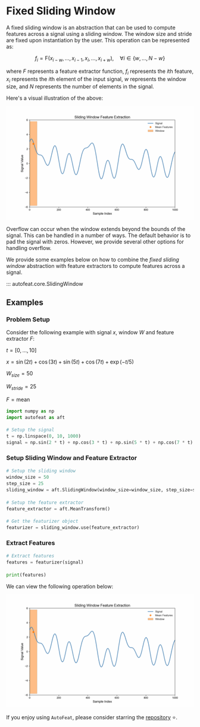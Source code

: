 # Fixed Sliding Window

A fixed sliding window is an abstraction that can be used to compute features across a signal using a sliding window. The window size and stride are fixed upon instantiation by the user. This operation can be represented as:

$$
f_{i} = \text{F}(x_{i - w}, \dots, x_{i - 1}, x_{i}, \dots, x_{i + w}), \quad \forall i \in \{w, \dots, N - w\}
$$

where $F$ represents a feature extractor function, $f_{i}$ represents the $i$th feature, $x_{i}$ represents the $i$th element of the input signal, $w$ represents the window size, and $N$ represents the number of elements in the signal.

Here's a visual illustration of the above:

![FixedSlidingWindow](../../assets/fixed_sliding_window_animation.gif)


Overflow can occur when the window extends beyond the bounds of the signal. This can be handled in a number of ways. The default behavior is to pad the signal with zeros. However, we provide several other options for handling overflow.

We provide some examples below on how to combine the *fixed sliding window* abstraction with feature extractors to compute features across a signal.

::: autofeat.core.SlidingWindow

## Examples

### Problem Setup

Consider the following example with signal $x$, window $W$ and feature extractor $F$:

$t = \left[0, \dots, 10\right]$

$x = \sin(2t) + \cos(3t) + \sin(5t) + \cos(7t) + \exp(-t / 5)$

$W_{size} = 50$

$W_{stride} = 25$

$F = \text{mean}$

```python
import numpy as np
import autofeat as aft

# Setup the signal
t = np.linspace(0, 10, 1000)
signal = np.sin(2 * t) + np.cos(3 * t) + np.sin(5 * t) + np.cos(7 * t) + np.exp(-t / 5)
```

### Setup Sliding Window and Feature Extractor

```python
# Setup the sliding window
window_size = 50
step_size = 25
sliding_window = aft.SlidingWindow(window_size=window_size, step_size=step_size)

# Setup the feature extractor
feature_extractor = aft.MeanTransform()

# Get the featurizer object
featurizer = sliding_window.use(feature_extractor)
```

### Extract Features

```python
# Extract features
features = featurizer(signal)

print(features)
```

We can view the following operation below:

![FixedSlidingWindow](../../assets/fixed_sliding_window_animation.gif)


If you enjoy using `AutoFeat`, please consider starring the [repository](https://github.com/autonlab/AutoFeat) ⭐️.